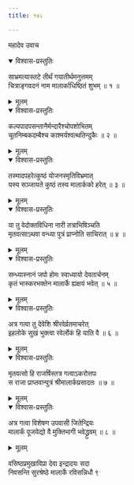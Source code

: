 ```yaml
---
title: १४८

---
```

महादेव उवाच  

<details open><summary>विश्वास-प्रस्तुतिः</summary>

साभ्रमत्यास्तटे तीर्थं गयातीर्थमनुत्तमम्  
चित्राङ्गवदनं नाम मालार्काधिष्ठितं शुभम् ॥ १ ॥
</details>

<details><summary>मूलम्</summary>

साभ्रमत्यास्तटे तीर्थं गयातीर्थमनुत्तमम्  
चित्राङ्गवदनं नाम मालार्काधिष्ठितं शुभम् ॥ १ ॥
</details>



<details open><summary>विश्वास-प्रस्तुतिः</summary>

कल्पपादपसन्तानैर्मन्दारैश्चोपशोभितम्  
चूतनिम्बकदम्बैश्च काश्मर्यश्वत्थतिन्दुकैः ॥ २ ॥
</details>

<details><summary>मूलम्</summary>

कल्पपादपसन्तानैर्मन्दारैश्चोपशोभितम्  
चूतनिम्बकदम्बैश्च काश्मर्यश्वत्थतिन्दुकैः ॥ २ ॥
</details>



<details open><summary>विश्वास-प्रस्तुतिः</summary>

तस्मादपहरेत्कुष्ठं योजनस्मृतिविभ्रमात्  
यस्य सञ्जायते कुष्ठं तस्य मालार्कको हरेत् ॥ ३ ॥
</details>

<details><summary>मूलम्</summary>

तस्मादपहरेत्कुष्ठं योजनस्मृतिविभ्रमात्  
यस्य सञ्जायते कुष्ठं तस्य मालार्कको हरेत् ॥ ३ ॥
</details>



<details open><summary>विश्वास-प्रस्तुतिः</summary>

या तु वेदोक्तविधिना नारी तत्राभिषिञ्चति  
मृतवत्साऽथवा वन्ध्या पुत्रं प्राप्नोति साचिरात् ॥ ४ ॥
</details>

<details><summary>मूलम्</summary>

या तु वेदोक्तविधिना नारी तत्राभिषिञ्चति  
मृतवत्साऽथवा वन्ध्या पुत्रं प्राप्नोति साचिरात् ॥ ४ ॥
</details>



<details open><summary>विश्वास-प्रस्तुतिः</summary>

सन्ध्यास्नानं जपो होमः स्वाध्यायो देवतार्चनम्  
कृतं भास्करभक्तेन मालार्के ह्यक्षयं भवेत् ॥ ५ ॥
</details>

<details><summary>मूलम्</summary>

सन्ध्यास्नानं जपो होमः स्वाध्यायो देवतार्चनम्  
कृतं भास्करभक्तेन मालार्के ह्यक्षयं भवेत् ॥ ५ ॥
</details>



<details open><summary>विश्वास-प्रस्तुतिः</summary>

अत्र गत्वा तु देवेशि श्रीरवेर्व्रतमाचरेत्  
इहलोके सुखं भुक्त्वा रवेर्लोकं हि याति वै ॥ ६ ॥
</details>

<details><summary>मूलम्</summary>

अत्र गत्वा तु देवेशि श्रीरवेर्व्रतमाचरेत्  
इहलोके सुखं भुक्त्वा रवेर्लोकं हि याति वै ॥ ६ ॥
</details>



<details open><summary>विश्वास-प्रस्तुतिः</summary>

मृतवत्सो हि राजर्षिस्तत्र गत्वाऽकरोत्तपः  
स राजा प्राप्तवान्पुत्रं श्रीमालार्कप्रसादतः ॥ ७ ॥
</details>

<details><summary>मूलम्</summary>

मृतवत्सो हि राजर्षिस्तत्र गत्वाऽकरोत्तपः  
स राजा प्राप्तवान्पुत्रं श्रीमालार्कप्रसादतः ॥ ७ ॥
</details>



<details open><summary>विश्वास-प्रस्तुतिः</summary>

अत्र गत्वा विशेषण उपवासी जितेन्द्रियः  
मालार्कं पूजयेद्यो वै मुक्तिभागी भवेद्ध्रुवम् ॥ ८ ॥
</details>

<details><summary>मूलम्</summary>

अत्र गत्वा विशेषण उपवासी जितेन्द्रियः  
मालार्कं पूजयेद्यो वै मुक्तिभागी भवेद्ध्रुवम् ॥ ८ ॥
</details>


वसिष्ठप्रमुखाविप्रा देवा इन्द्रादयः सदा  
निवसन्ति सुरश्रेष्ठे मालार्के रविसन्निधौ ९